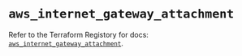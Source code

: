 # `aws_internet_gateway_attachment`

Refer to the Terraform Registory for docs: [`aws_internet_gateway_attachment`](https://www.terraform.io/docs/providers/aws/r/internet_gateway_attachment).
